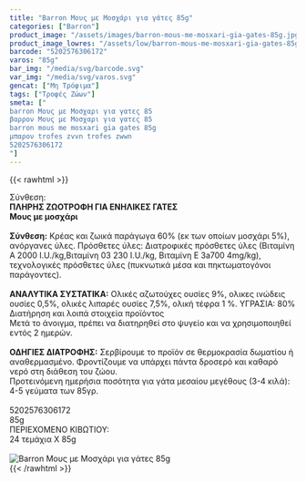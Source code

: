 ```yaml
---
title: "Barron Μους με Μοσχάρι για γάτες 85g"
categories: ["Barron"]
product_image: "/assets/images/barron-mous-me-mosxari-gia-gates-85g.jpg"
product_image_lowres: "/assets/low/barron-mous-me-mosxari-gia-gates-85g.jpg"
barcode: "5202576306172"
varos: "85g"
bar_img: "/media/svg/barcode.svg"
var_img: "/media/svg/varos.svg"
gencat: ["Μη Τρόφιμα"]
tags: ["Τροφές Ζώων"]
smeta: ["
barron Μους με Μοσχαρι για γατες 85
βαρρον Μους με Μοσχαρι για γατες 85
barron mous me mosxari gia gates 85g
μπαρον trofes zvvn trofes zwwn
5202576306172
"]
---
```

{{< rawhtml >}}

<div class="sload30"><div class="product"><div id="sistatika">Σύνθεση:</div><div class="alltext"><b>ΠΛΗΡΗΣ ΖΩΟΤΡΟΦΗ ΓΙΑ ΕΝΗΛΙΚΕΣ ΓΑΤΕΣ<br>Μους με μοσχάρι<br><br>Σύνθεση:</b> Κρέας και ζωικά παράγωγα 60% (εκ των οποίων μοσχάρι 5%), ανόργανες ύλες. Πρόσθετες ύλες: Διατροφικές πρόσθετες ύλες (Βιταμίνη Α 2000 I.U./kg,Βιταμίνη 03 230 I.U./kg, Βιταμίνη Ε 3a700 4mg/kg), τεχνολογικές πρόσθετες ύλες (πυκνωτικά μέσα και πηκτωματογόνοι παράγοντες).<br><br><b>ΑΝΑΛΥΤΙΚΑ ΣΥΣΤΑΤΙΚΑ:</b> Ολικές αζωτούχες ουσίες 9%, ολικες ινώδεις ουσίες 0,5%, ολικές λιπαρές ουσίες 7,5%, ολική τέφρα 1 %. ΥΓΡΑΣΙΑ: 80%<br></div><div id="loipa">Διατήρηση και λοιπά στοιχεία προϊόντος</div><div class="alltext">Μετά το άνοιγμα, πρέπει να διατηρηθεί στο ψυγείο και να χρησιμοποιηθεί εντός 2 ημερών.<br><br><b>ΟΔΗΓΙΕΣ ΔΙΑΤΡΟΦΗΣ:</b> Σερβίρουμε το προϊόν σε θερμοκρασία δωματίου ή αναθερμασμένο. Φροντίζουμε να υπάρχει πάντα δροσερό και καθαρό νερό στη διάθεση του ζώου.<br>Προτεινόμενη ημερήσια ποσότητα για γάτα μεσαίου μεγέθους (3-4 κιλά): 4-5 γεύματα των 85γρ.<br><br></div><div id="barcode"><div id="barimage1"></div><span id="bartext">5202576306172</span></div><div id="varos"><div id="varosimage1"></div><span id="varostext">85g</span></div><div id="kivotio">ΠΕΡΙΕΧΟΜΕΝΟ ΚΙΒΩΤΙΟΥ:<br>24 τεμάχια Χ 85g</div><br><div class="pimg"><img alt="Barron Μους με Μοσχάρι για γάτες 85g" title="Barron Μους με Μοσχάρι για γάτες 85g" src="/assets/images/barron-mous-me-mosxari-gia-gates-85g.jpg"></div></div></div>
{{< /rawhtml >}}


